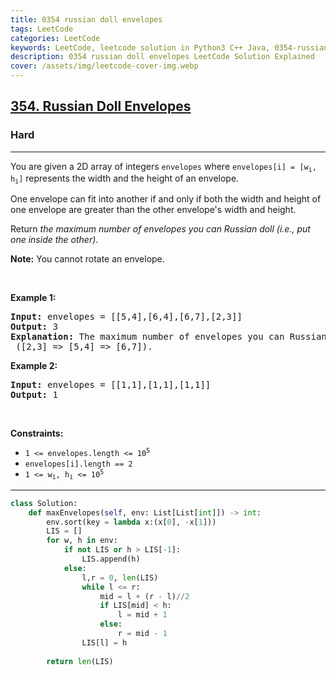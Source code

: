 ```yaml
---
title: 0354 russian doll envelopes
tags: LeetCode
categories: LeetCode
keywords: LeetCode, leetcode solution in Python3 C++ Java, 0354-russian-doll-envelopes solution
description: 0354 russian doll envelopes LeetCode Solution Explained
cover: /assets/img/leetcode-cover-img.webp
---
```



<h2><a href="https://leetcode.com/problems/russian-doll-envelopes/">354. Russian Doll Envelopes</a></h2><h3>Hard</h3><hr><div><p>You are given a 2D array of integers <code>envelopes</code> where <code>envelopes[i] = [w<sub>i</sub>, h<sub>i</sub>]</code> represents the width and the height of an envelope.</p>

<p>One envelope can fit into another if and only if both the width and height of one envelope are greater than the other envelope's width and height.</p>

<p>Return <em>the maximum number of envelopes you can Russian doll (i.e., put one inside the other)</em>.</p>

<p><strong>Note:</strong> You cannot rotate an envelope.</p>

<p>&nbsp;</p>
<p><strong class="example">Example 1:</strong></p>

<pre><strong>Input:</strong> envelopes = [[5,4],[6,4],[6,7],[2,3]]
<strong>Output:</strong> 3
<strong>Explanation:</strong> The maximum number of envelopes you can Russian doll is <code>3</code> ([2,3] =&gt; [5,4] =&gt; [6,7]).
</pre>

<p><strong class="example">Example 2:</strong></p>

<pre><strong>Input:</strong> envelopes = [[1,1],[1,1],[1,1]]
<strong>Output:</strong> 1
</pre>

<p>&nbsp;</p>
<p><strong>Constraints:</strong></p>

<ul>
	<li><code>1 &lt;= envelopes.length &lt;= 10<sup>5</sup></code></li>
	<li><code>envelopes[i].length == 2</code></li>
	<li><code>1 &lt;= w<sub>i</sub>, h<sub>i</sub> &lt;= 10<sup>5</sup></code></li>
</ul>
</div>

---




```python
class Solution:
    def maxEnvelopes(self, env: List[List[int]]) -> int:
        env.sort(key = lambda x:(x[0], -x[1]))
        LIS = []
        for w, h in env:
            if not LIS or h > LIS[-1]:
                LIS.append(h)
            else:
                l,r = 0, len(LIS)
                while l <= r:
                    mid = l + (r - l)//2
                    if LIS[mid] < h:
                        l = mid + 1
                    else:
                        r = mid - 1
                LIS[l] = h
        
        return len(LIS)
```
